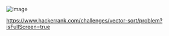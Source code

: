 ![image](https://user-images.githubusercontent.com/65951872/179687542-f6d64ee1-a34c-45ce-b2cf-57df8027666c.png)


https://www.hackerrank.com/challenges/vector-sort/problem?isFullScreen=true
